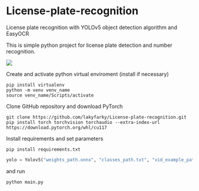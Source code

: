# License-plate-recognition
License plate recognition with YOLOv5 object detection algorithm and EasyOCR

This is simple python project for license plate detection and number recognition. 

 ![](164_GIF.gif) 
 
Create and activate python virtual enviroment (install if necessary)

```{console}
pip install virtualenv
python -m venv venv_name
source venv_name/Scripts/activate
```
Clone GitHub repository and download PyTorch 
```
git clone https://github.com/lakyfarky/License-plate-recognition.git
pip install torch torchvision torchaudio --extra-index-url https://download.pytorch.org/whl/cu117
```
Install requirements and set parameters 
```
pip install requirements.txt
```
```py
yolo = Yolov5("weights_path.onnx", "classes_path.txt", "vid_example_path.mp4")
```
and run 
```
python main.py
```

